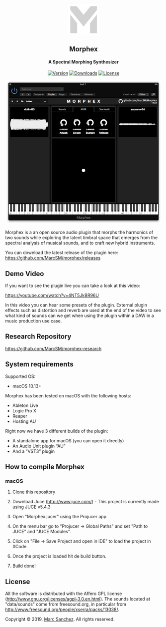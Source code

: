 

<p align="center"><img width="100" height="100" src="https://github.com/MarcSM/morphex/blob/master/Assets/Images/Logos/morphex_logo.png?raw=true"></p>

<h2 align="center">Morphex</h2>
<h4 align="center">A Spectral Morphing Synthesizer</h4>

<p align="center">
  <a href="https://github.com/MarcSM/morphex/releases"><img src="https://img.shields.io/github/release/MarcSM/morphex.svg" alt="Version"></a>
  <a href="https://github.com/MarcSM/morphex/releases"><img src="https://img.shields.io/github/downloads/MarcSM/morphex/total.svg" alt="Downloads"></a>
  <a href="https://www.gnu.org/licenses/agpl-3.0"><img src="https://img.shields.io/badge/License-AGPL%20v3-blue.svg" alt="License"></a>
</p>

<p align="center">
  <a href="https://github.com/MarcSM/morphex"><img src="https://github.com/MarcSM/morphex/blob/master/Assets/Images/morphex_v02.png?raw=true" alt="Morphex GUI"></a>
</p>

Morphex is a an open source audio plugin that morphs the harmonics of two sounds while exploring the latent timbral space that emerges from the spectral analysis of musical sounds, and to craft new hybrid instruments. 

You can download the latest release of the plugin here: https://github.com/MarcSM/morphex/releases

## Demo Video

If you want to see the plugin live you can take a look at this video:

https://youtube.com/watch?v=4NT5JkBR96U

In this video you can hear some presets of the plugin. External plugin effects such as distortion and reverb are used at the end of the video to see what kind of sounds can we get when using the plugin within a DAW in a music production use case.

## Research Repository

https://github.com/MarcSM/morphex-research

## System requirements

Supported OS:

- macOS 10.13+

Morphex has been tested on macOS with the following hosts:

- Ableton Live
- Logic Pro X
- Reaper
- Hosting AU

Right now we have 3 different builds of the plugin:

- A standalone app for macOS (you can open it directly)
- An Audio Unit plugin “AU”
- And a “VST3” plugin

## How to compile Morphex

### macOS

1. Clone this repository

2. Download Juce (http://www.juce.com/) - This project is currently made using JUCE v5.4.3

3. Open "Morphex.jucer" using the Projucer app

4. On the menu bar go to "Projucer -> Global Paths" and set "Path to JUCE" and "JUCE Modules".

5. Click on "File -> Save Project and open in IDE" to load the project in XCode. 

6. Once the project is loaded hit de build button.

7. Build done!

## License

All the software is distributed with the Affero GPL license (http://www.gnu.org/licenses/agpl-3.0.en.html). The sounds located at "data/sounds" come from freesound.org, in particular from http://www.freesound.org/people/xserra/packs/13038/.

Copyright © 2019, [Marc Sanchez](https://github.com/MarcSM).
All rights reserved.
